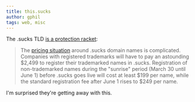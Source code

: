 ```yaml
---
title: this.sucks
author: gphil
tags: web, misc
---
```


The .sucks TLD [is a protection racket](http://arstechnica.com/information-technology/2015/03/sucks-tld-to-accept-sunrise-registrations-soon-but-theyll-be-pricey/):

> The [pricing situation](http://www.nic.sucks/products) around .sucks domain names is complicated. Companies with registered trademarks will have to pay an astounding $2,499 to register their trademarked names in .sucks. Registration of non-trademarked names during the "sunrise" period (March 30 until June 1) before .sucks goes live will cost at least $199 per name, while the standard registration fee after June 1 rises to $249 per name.

I'm surprised they're getting away with this.
